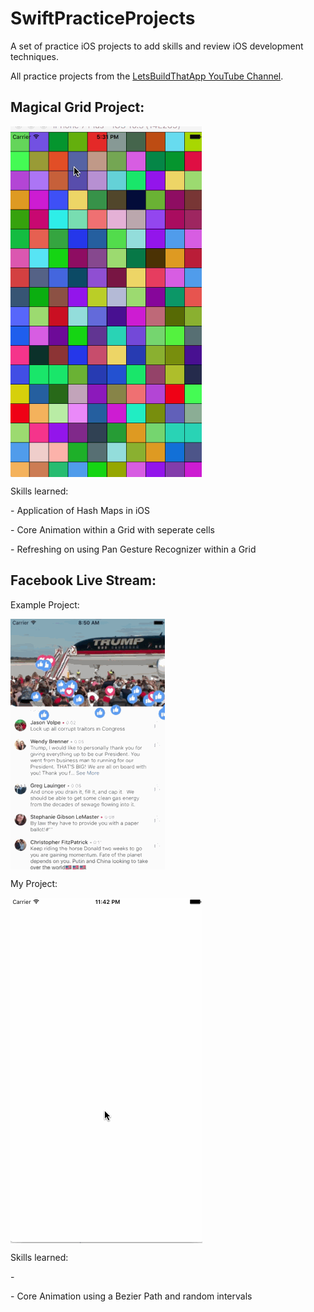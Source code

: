 # SwiftPracticeProjects
A set of practice iOS projects to add skills and review iOS development techniques.

All practice projects from the <a href="https://www.youtube.com/channel/UCuP2vJ6kRutQBfRmdcI92mA">LetsBuildThatApp YouTube Channel</a>.


Magical Grid Project:
-----------
<img src="Magical Animated Grid Project/magicGrid1.gif" align="middle"/>

<p> Skills learned:</p>

<p> - Application of Hash Maps in iOS </p>

<p> - Core Animation within a Grid with seperate cells </p>

<p> - Refreshing on using Pan Gesture Recognizer within a Grid </p>

Facebook Live Stream: 
-----------

<p> Example Project: </p>
<img src="Facebook Live Stream Animation/facebookDemo.gif" align = "middle"/>
<p> My Project: </p>
<img src="Facebook Live Stream Animation/myDemo.gif" align = "middle"/>

<p> Skills learned:</p>

<p> -  </p>

<p> - Core Animation using a Bezier Path and random intervals </p>

